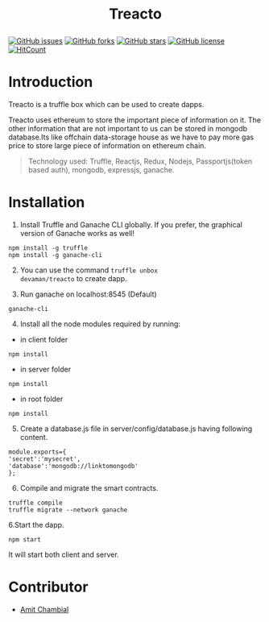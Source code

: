 <h1 align="center">
  <p align="center">Treacto</p>
  
</h1>
<p align="center">
  
[![GitHub issues](https://img.shields.io/github/issues/devaman/treacto.svg?style=for-the-badge)](https://github.com/devaman/treacto/issues)
[![GitHub forks](https://img.shields.io/github/forks/devaman/treacto.svg?style=for-the-badge)](https://github.com/devaman/treacto/network)
 [![GitHub stars](https://img.shields.io/github/stars/devaman/treacto.svg?style=for-the-badge)](https://github.com/devaman/treacto/stargazers) 
[![GitHub license](https://img.shields.io/github/license/devaman/treacto.svg?style=for-the-badge)](https://github.com/devaman/treacto/blob/master/LICENSE)
[![HitCount](http://hits.dwyl.io/devaman/treacto.svg?style=for-the-badge)](http://hits.dwyl.io/devaman/treacto)

  </p>
  
# Introduction

Treacto is a truffle box which can be used to create dapps.

Treacto uses ethereum to store the important piece of information on it. The other information that are not important to us can be stored in mongodb database.Its like offchain data-storage house as we have to pay more gas price to store large piece of information on ethereum chain.

> Technology used: Truffle, Reactjs, Redux, Nodejs, Passportjs(token based auth), mongodb, expressjs, ganache.

# Installation

1. Install Truffle and Ganache CLI globally. If you prefer, the graphical version of Ganache works as well!

```
npm install -g truffle
npm install -g ganache-cli
```

2. You can use the command <code>truffle unbox devaman/treacto</code> to create dapp.

3. Run ganache on localhost:8545 (Default)
```
ganache-cli
```
4. Install all the node modules required by running:
- in client folder
```
npm install
```
- in server folder
```
npm install
```
- in root folder
```
npm install
```
5. Create a database.js file in server/config/database.js having following content.
```
module.exports={
'secret':'mysecret',
'database':'mongodb://linktomongodb'
};
```

6. Compile and migrate the smart contracts.
```
truffle compile
truffle migrate --network ganache
```

6.Start the dapp.
```
npm start
```
It will start both client and server.

# Contributor

- [Amit Chambial](https://github.com/devaman)
